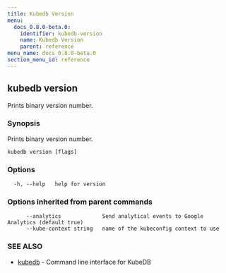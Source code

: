 ```yaml
---
title: Kubedb Version
menu:
  docs_0.8.0-beta.0:
    identifier: kubedb-version
    name: Kubedb Version
    parent: reference
menu_name: docs_0.8.0-beta.0
section_menu_id: reference
---
```

## kubedb version

Prints binary version number.

### Synopsis

Prints binary version number.

```
kubedb version [flags]
```

### Options

```
  -h, --help   help for version
```

### Options inherited from parent commands

```
      --analytics             Send analytical events to Google Analytics (default true)
      --kube-context string   name of the kubeconfig context to use
```

### SEE ALSO

* [kubedb](/docs/reference/kubedb.md)	 - Command line interface for KubeDB

